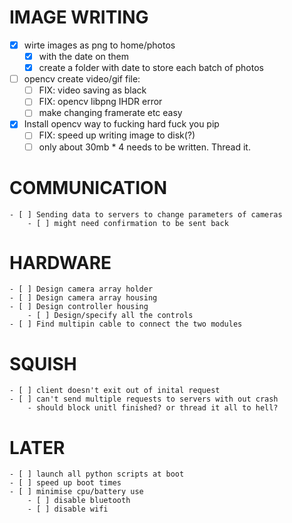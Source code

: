 
# IMAGE WRITING
- [x] wirte images as png to home/photos
  - [x] with the date on them
  - [x] create a folder with date to store each batch of photos
- [ ] opencv create video/gif file:
  - [ ] FIX: video saving as black 
  - [ ] FIX: opencv libpng IHDR error
  - [ ] make changing framerate etc easy
- [x] Install opencv way to fucking hard fuck you pip
  - [ ] FIX: speed up writing image to disk(?)
  - [ ] only about 30mb * 4 needs to be written. Thread it. 

# COMMUNICATION 
    - [ ] Sending data to servers to change parameters of cameras 
        - [ ] might need confirmation to be sent back

# HARDWARE
    - [ ] Design camera array holder
    - [ ] Design camera array housing
    - [ ] Design controller housing
        - [ ] Design/specify all the controls
    - [ ] Find multipin cable to connect the two modules

# SQUISH
    - [ ] client doesn't exit out of inital request
    - [ ] can't send multiple requests to servers with out crash 
        - should block unitl finished? or thread it all to hell?

# LATER
    - [ ] launch all python scripts at boot
    - [ ] speed up boot times
    - [ ] minimise cpu/battery use
        - [ ] disable bluetooth
        - [ ] disable wifi

